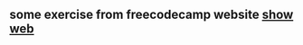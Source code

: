 ## some exercise from freecodecamp website  [show web](https://massam89.github.io/freeCodeCampExercises/)